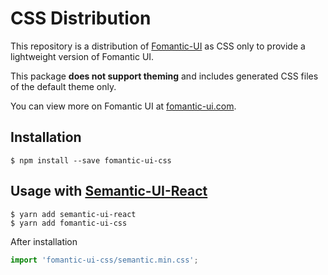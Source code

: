 # CSS  Distribution

This repository is a distribution of [Fomantic-UI](https://fomantic-ui.com) as CSS only to provide a lightweight version of Fomantic UI.

This package **does not support theming** and includes generated CSS files of the default theme only.

You can view more on Fomantic UI at [fomantic-ui.com](https://fomantic-ui.com).

## Installation

```console
$ npm install --save fomantic-ui-css
``` 

## Usage with [Semantic-UI-React](https://github.com/Semantic-Org/Semantic-UI-React)

```console
$ yarn add semantic-ui-react
$ yarn add fomantic-ui-css
```

After installation
```javascript
import 'fomantic-ui-css/semantic.min.css';
```
